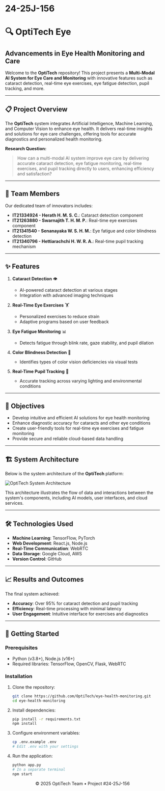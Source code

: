 # 24-25J-156

# 🔍 OptiTech Eye

## Advancements in Eye Health Monitoring and Care

Welcome to the **OptiTech** repository! This project presents a **Multi-Modal AI System for Eye Care and Monitoring** with innovative features such as cataract detection, real-time eye exercises, eye fatigue detection, pupil tracking, and more.

---

## 📋 Project Overview

The **OptiTech** system integrates Artificial Intelligence, Machine Learning, and Computer Vision to enhance eye health. It delivers real-time insights and solutions for eye care challenges, offering tools for accurate diagnostics and personalized health monitoring.

**Research Question:**
> How can a multi-modal AI system improve eye care by delivering accurate cataract detection, eye fatigue monitoring, real-time exercises, and pupil tracking directly to users, enhancing efficiency and satisfaction?

---

## 👥 Team Members

Our dedicated team of innovators includes:
- **IT21334924 - Herath H. M. S. C.**: Cataract detection component
- **IT21263880 - Swarnajith T. H. M. P.**: Real-time eye exercises component
- **IT21341540 - Senanayaka W. S. H. M.**: Eye fatigue and color blindness detection
- **IT21340796 - Hettiarachchi H. W. R. A.**: Real-time pupil tracking mechanism

---

## ✨ Features

1. **Cataract Detection** 👁️
   - AI-powered cataract detection at various stages
   - Integration with advanced imaging techniques

2. **Real-Time Eye Exercises** 🏋️
   - Personalized exercises to reduce strain
   - Adaptive programs based on user feedback

3. **Eye Fatigue Monitoring** 📊
   - Detects fatigue through blink rate, gaze stability, and pupil dilation

4. **Color Blindness Detection** 🎨
   - Identifies types of color vision deficiencies via visual tests

5. **Real-Time Pupil Tracking** 🔎
   - Accurate tracking across varying lighting and environmental conditions

---

## 🎯 Objectives

- Develop intuitive and efficient AI solutions for eye health monitoring
- Enhance diagnostic accuracy for cataracts and other eye conditions
- Create user-friendly tools for real-time eye exercises and fatigue monitoring
- Provide secure and reliable cloud-based data handling

---

## 🏗️ System Architecture

Below is the system architecture of the **OptiTech** platform:

![OptiTech System Architecture](https://github.com/user-attachments/assets/ec93ef86-0c65-4a08-81c0-91d588fef6af)

This architecture illustrates the flow of data and interactions between the system's components, including AI models, user interfaces, and cloud services.

---

## 🛠️ Technologies Used

- **Machine Learning**: TensorFlow, PyTorch
- **Web Development**: React.js, Node.js
- **Real-Time Communication**: WebRTC
- **Data Storage**: Google Cloud, AWS
- **Version Control**: GitHub

---

## 📈 Results and Outcomes

The final system achieved:
- **Accuracy**: Over 95% for cataract detection and pupil tracking
- **Efficiency**: Real-time processing with minimal latency
- **User Engagement**: Intuitive interface for exercises and diagnostics

---

## 🚀 Getting Started

### Prerequisites
- Python (v3.8+), Node.js (v16+)
- Required libraries: TensorFlow, OpenCV, Flask, WebRTC

### Installation
1. Clone the repository:
   ```bash
   git clone https://github.com/OptiTech/eye-health-monitoring.git
   cd eye-health-monitoring
   ```

2. Install dependencies:
   ```bash
   pip install -r requirements.txt
   npm install
   ```

3. Configure environment variables:
   ```bash
   cp .env.example .env
   # Edit .env with your settings
   ```

4. Run the application:
   ```bash
   python app.py
   # In a separate terminal
   npm start
   ```



<p align="center">© 2025 OptiTech Team • Project #24-25J-156</p>
  